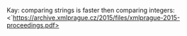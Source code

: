 Kay: comparing strings is faster then comparing integers:
<`https://archive.xmlprague.cz/2015/files/xmlprague-2015-proceedings.pdf>
